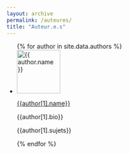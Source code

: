 ```yaml
---
layout: archive
permalink: /auteures/
title: "Auteur.e.s" 
---
```


<div>
<ul class="liste-auteur">
    {% for author in site.data.authors %}
    <li class="auteur-fiche">
   		 <div class="auteur-title">
  	 		<img src="{{ site.url }}/images/{{ author[1].avatar }}" alt="{{ author.name }}" class="auteur-img" height="100">
     	 	<p><a href="{{author[1].web}}" class="auteur-name">{{author[1].name}}</a></p> 
     		<p class="auteur-bio">{{author[1].bio}}</p>
     		<p class="auteur-sujets">{{author[1].sujets}}</p>
     	</div>
    </li>
    {% endfor %}
</ul>
<div class="clearfloat"></div>
</div>
